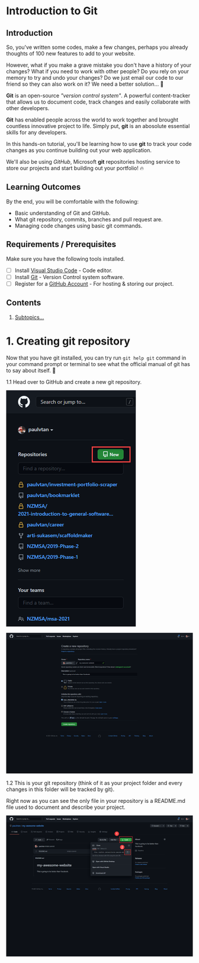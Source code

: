 # Introduction to Git

## Introduction

So, you've written some codes, make a few changes, perhaps you already thoughts of 100 new features to add to your website. 

However, what if you make a grave mistake you don't have a history of your changes? What if you need to work with other people? Do you rely on your memory to try and undo your changes? Do we just email our code to our friend so they can also work on it? We need a better solution... 🤨

**Git** is an open-source _"version control system"_. A powerful content-tracker that allows us to document code, track changes and easily collaborate with other developers. 

**Git** has enabled people across the world to work together and brought countless innovative project to life. Simply put, **git** is an abosolute essential skills for any developers.

In this hands-on tutorial, you'll be learning how to use **git** to track your code changes as you continue building out your web application. 

We'll also be using _GitHub_, Microsoft **git** repositories hosting service to store our projects and start building out your portfolio! 🔥

## Learning Outcomes
By the end, you will be comfortable with the following:
- Basic understanding of Git and GitHub.
- What git repository, commits, branches and pull request are.
- Managing code changes using basic git commands.

## Requirements / Prerequisites
Make sure you have the following tools installed.
- [ ] Install [Visual Studio Code](https://code.visualstudio.com/) - Code editor.
- [ ] Install [Git](https://git-scm.com/) - Version Control system software.
- [ ] Register for a [GitHub Account](https://github.com/) - For hosting & storing our project.

## Contents
1. [Subtopics...](#exampleLink)

# 1. Creating git repository

Now that you have git installed, you can try run `git help git` command in your command prompt or terminal to see what the official manual of git has to say about itself. 🙂

1.1 Head over to GitHub and create a new git repository.

![Create new repository](images/1.png)

![Create new repository](images/2.png)

1.2 This is your git repository (think of it as your project folder and every changes in this folder will be tracked by git). 

Right now as you can see the only file in your repository is a README.md file used to document and describe your project.

![Create new repository](images/3.png)










